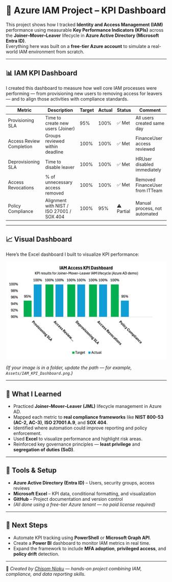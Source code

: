 # 🧩 Azure IAM Project – KPI Dashboard

This project shows how I tracked **Identity and Access Management (IAM)** performance using measurable **Key Performance Indicators (KPIs)** across the **Joiner–Mover–Leaver** lifecycle in **Azure Active Directory (Microsoft Entra ID)**.  
Everything here was built on a **free-tier Azure account** to simulate a real-world IAM environment from scratch.

---

## 📊 IAM KPI Dashboard

I created this dashboard to measure how well core IAM processes were performing — from provisioning new users to removing access for leavers — and to align those activities with compliance standards.

| Metric | Description | Target | Actual | Status | Comment |
|--------|--------------|--------|--------|---------|----------|
| Provisioning SLA | Time to create new users (Joiner) | 95% | 100% | ✅ Met | All users created same day |
| Access Review Completion | Groups reviewed within deadline | 100% | 100% | ✅ Met | FinanceUser access reviewed |
| Deprovisioning SLA | Time to disable leaver | 100% | 100% | ✅ Met | HRUser disabled immediately |
| Access Revocations | % of unnecessary access removed | 100% | 100% | ✅ Met | Removed FinanceUser from ITTeam |
| Policy Compliance | Alignment with NIST / ISO 27001 / SOX 404 | 100% | 95% | ⚠️ Partial | Manual process, not automated |

---

## 📈 Visual Dashboard
Here’s the Excel dashboard I built to visualize KPI performance:

![IAM KPI Dashboard](IAM_KPI_Dashboard.png)

*(If your image is in a folder, update the path — for example, `Assets/IAM_KPI_Dashboard.png`.)*

---

## 🧠 What I Learned
- Practiced **Joiner–Mover–Leaver (JML)** lifecycle management in Azure AD.  
- Mapped each metric to **real compliance frameworks** like **NIST 800-53 (AC-2, AC-3)**, **ISO 27001 A.9**, and **SOX 404**.  
- Identified where automation could improve reporting and policy enforcement.  
- Used **Excel** to visualize performance and highlight risk areas.  
- Reinforced key governance principles — **least privilege** and **segregation of duties (SoD)**.

---

## 🧰 Tools & Setup
- **Azure Active Directory (Entra ID)** – Users, security groups, access reviews  
- **Microsoft Excel** – KPI data, conditional formatting, and visualization  
- **GitHub** – Project documentation and version control  
- *(All done using a free-tier Azure tenant — no paid license required)*  

---

## 🚀 Next Steps
- Automate KPI tracking using **PowerShell** or **Microsoft Graph API**.  
- Create a **Power BI** dashboard to monitor IAM metrics in real time.  
- Expand the framework to include **MFA adoption**, **privileged access**, and **policy drift** detection.  

---

📌 *Created by [Chisom Njoku](https://github.com/cnjoku1) — hands-on project combining IAM, compliance, and data reporting skills.*

